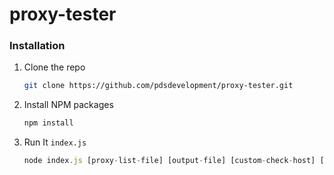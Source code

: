 # proxy-tester

### Installation

1. Clone the repo
   ```sh
   git clone https://github.com/pdsdevelopment/proxy-tester.git
   ```
2. Install NPM packages
   ```sh
   npm install
   ```
3. Run It `index.js`
   ```js
   node index.js [proxy-list-file] [output-file] [custom-check-host] [custom-timeout]
   

